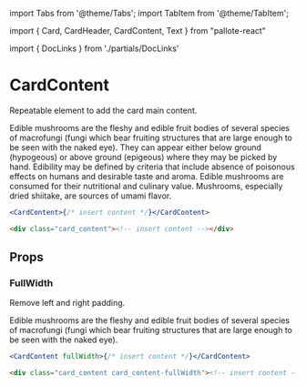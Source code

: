 ---
---
import Tabs from '@theme/Tabs';
import TabItem from '@theme/TabItem';

import { Card, CardHeader, CardContent, Text } from "pallote-react"

import { DocLinks } from './partials/DocLinks'

# CardContent

Repeatable element to add the card main content.

<DocLinks
  storybook="https://react.pallote.com/?path=/docs/components-cardcontent--docs"
/>

<div class="docs_block">
  <CardContent>
    <Text>Edible mushrooms are the fleshy and edible fruit bodies of several species of macrofungi (fungi which bear fruiting structures that are large enough to be seen with the naked eye).</Text>
    <Text>They can appear either below ground (hypogeous) or above ground (epigeous) where they may be picked by hand. Edibility may be defined by criteria that include absence of poisonous effects on humans and desirable taste and aroma. Edible mushrooms are consumed for their nutritional and culinary value. Mushrooms, especially dried shiitake, are sources of umami flavor.</Text>
  </CardContent>
</div>

<Tabs groupId="package" queryString>
  <TabItem value="react" label="React">

```jsx
<CardContent>{/* insert content */}</CardContent>
```
  </TabItem>
  <TabItem value="css" label="CSS">

```html
<div class="card_content"><!-- insert content --></div>  
```
  </TabItem>
</Tabs>

## Props

### FullWidth

Remove left and right padding.

<div class="docs_block" style={{gap: '2rem'}}>

  <Card>
    <CardHeader
      title="Full width content (remove left and right padding)"
    />
    <CardContent fullWidth>
      Edible mushrooms are the fleshy and edible fruit bodies of several species of macrofungi (fungi which bear fruiting structures that are large enough to be seen with the naked eye).
    </CardContent>
  </Card>
</div>

<Tabs groupId="package" queryString>
   <TabItem value="react" label="React">
  
```jsx
<CardContent fullWidth>{/* insert content */}</CardContent>
```
  </TabItem>
  <TabItem value="css" label="CSS">

```html
<div class="card_content card_content-fullWidth"><!-- insert content --></div>  
```
  </TabItem>
</Tabs>
